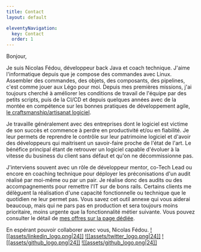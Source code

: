 ```yaml
---
title: Contact
layout: default

eleventyNavigation:
  key: Contact
  order: 1
---
```


Bonjour,

Je suis Nicolas Fédou, développeur back Java et coach technique.
J'aime l'informatique depuis que je compose des commandes avec Linux. Assembler des commandes, des objets, des composants, des pipelines, c'est comme jouer aux Légo pour moi.
Depuis mes premières missions, j'ai toujours cherché à améliorer les conditions de travail de l'équipe par des petits scripts, puis de la CI/CD et depuis quelques années avec de la montée en compétence sur les bonnes pratiques de développement agile, [le craftsmanship/artisanat logiciel](https://manifesto.softwarecraftsmanship.org/#/fr-fr).

Je travaille généralement avec des entreprises dont le logiciel est victime de son succès et commence à perdre en productivité et/ou en fiabilité.
Je leur permets de reprendre le contrôle sur leur patrimoine logiciel et d'avoir des développeurs qui maitrisent un savoir-faire proche de l'état de l'art.
Le bénéfice principal étant de retrouver un logiciel capable d'évoluer à la vitesse du business du client sans défaut et qu'on ne décommissionne pas.

J'interviens souvent avec un rôle de développeur mentor, co-Tech Lead ou encore en coaching technique pour déployer les préconisations d'un audit réalisé par moi-même ou par un pair.
Je réalise donc des audits ou des accompagnements pour remettre l'IT sur de bons rails.
Certains clients me délèguent la réalisation d'une capacité fonctionnelle ou technique que le quotidien ne leur permet pas.
Vous savez cet outil annexe qui vous aiderai beaucoup, mais qui ne pars pas en production et sera toujours moins prioritaire, moins urgente que la fonctionnalité métier suivante.
Vous pouvez consulter le détail de [mes offres sur la page dédiée](Offres%20de%20services.md).

En espérant pouvoir collaborer avec vous,
Nicolas Fédou.
<span class="right-align">[![[assets/linkedin_logo.png|24]]](https://www.linkedin.com/in/nicolas-fedou/) [![[assets/twitter_logo.png|24]]](https://twitter.com/CoulasFedou) [![[assets/github_logo.png|24]]](https://github.com/coulas) [![[assets/github_logo.png|24]]](https://github.com/PermaSoft)</span>
